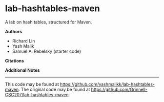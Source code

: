 # lab-hashtables-maven

A lab on hash tables, structured for Maven.

**Authors**

* Richard Lin
* Yash Malik
* Samuel A. Rebelsky (starter code)

**Citations**

**Additional Notes**

---

This code may be found at <https://github.com/yashmalikk/lab-hashtables-maven>.
The original code may be found at <https://github.com/Grinnell-CSC207/lab-hashtables-maven>.
